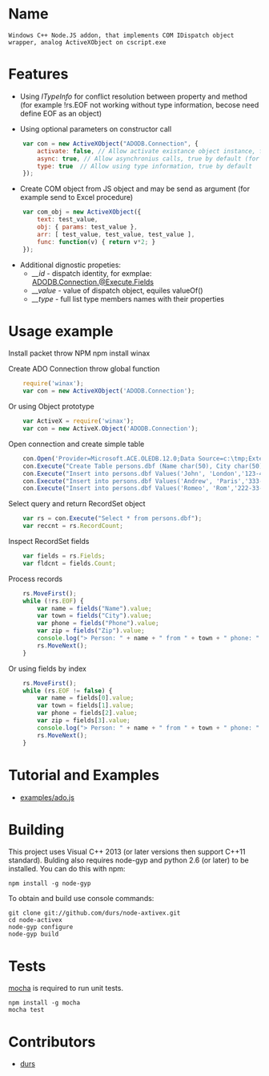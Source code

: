 # Name

	Windows C++ Node.JS addon, that implements COM IDispatch object wrapper, analog ActiveXObject on cscript.exe

# Features

 * Using *ITypeInfo* for conflict resolution between property and method 
 (for example !rs.EOF not working without type information, becose need define EOF as an object) 

 * Using optional parameters on constructor call    
``` js 
	var con = new ActiveXObject("ADODB.Connection", {
		activate: false, // Allow activate existance object instance, false by default
		async: true, // Allow asynchronius calls, true by default (for future usage)
		type: true	// Allow using type information, true by default
	});
```

 * Create COM object from JS object and may be send as argument (for example send to Excel procedure)
``` js 
	var com_obj = new ActiveXObject({
		text: test_value,
		obj: { params: test_value },
		arr: [ test_value, test_value, test_value ],
		func: function(v) { return v*2; }
	});
```

 * Additional dignostic propeties:
	- *__id* - dispatch identity, for exmplae: ADODB.Connection.@Execute.Fields
	- *__value* - value of dispatch object, equiles valueOf()
	- *__type* - full list type members names with their properties

# Usage example

Install packet throw NPM
	npm install winax

Create ADO Connection throw global function
``` js
	require('winax');
	var con = new ActiveXObject('ADODB.Connection');
```
Or using Object prototype
``` js
	var ActiveX = require('winax');
	var con = new ActiveX.Object('ADODB.Connection');
```
Open connection and create simple table
``` js
	con.Open('Provider=Microsoft.ACE.OLEDB.12.0;Data Source=c:\tmp;Extended Properties="DBASE IV;"', '', '');
	con.Execute("Create Table persons.dbf (Name char(50), City char(50), Phone char(20), Zip decimal(5))");
	con.Execute("Insert into persons.dbf Values('John', 'London','123-45-67','14589')");
	con.Execute("Insert into persons.dbf Values('Andrew', 'Paris','333-44-55','38215')");
	con.Execute("Insert into persons.dbf Values('Romeo', 'Rom','222-33-44','54323')");
```
Select query and return RecordSet object
``` js
	var rs = con.Execute("Select * from persons.dbf"); 
	var reccnt = rs.RecordCount;
```
Inspect RecordSet fields
``` js
	var fields = rs.Fields;
	var fldcnt = fields.Count;
```
Process records
``` js
	rs.MoveFirst();
	while (!rs.EOF) {
		var name = fields("Name").value;
		var town = fields("City").value;
		var phone = fields("Phone").value;
		var zip = fields("Zip").value;   
		console.log("> Person: " + name + " from " + town + " phone: " + phone + " zip: " + zip);    
		rs.MoveNext();
	}
```
Or using fields by index
``` js
	rs.MoveFirst();
	while (rs.EOF != false) {
		var name = fields[0].value;
		var town = fields[1].value;
		var phone = fields[2].value;
		var zip = fields[3].value;   
		console.log("> Person: " + name + " from " + town + " phone: " + phone + " zip: " + zip);    
		rs.MoveNext();
	}
```

# Tutorial and Examples

- [examples/ado.js](https://github.com/durs/node-activex/blob/master/examples/ado.js)

# Building

This project uses Visual C++ 2013 (or later versions then support C++11 standard).
Bulding also requires node-gyp and python 2.6 (or later) to be installed. 
You can do this with npm:

    npm install -g node-gyp

To obtain and build use console commands:

    git clone git://github.com/durs/node-axtivex.git
    cd node-activex
    node-gyp configure
    node-gyp build

# Tests

[mocha](https://github.com/visionmedia/mocha) is required to run unit tests.

    npm install -g mocha
    mocha test

# Contributors

* [durs](https://github.com/durs)

